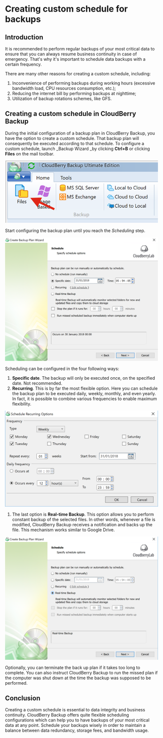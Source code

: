 # Creating custom schedule for backups

## Introduction

It is recommended to perform regular backups of your most critical data to ensure that you can always resume business continuity in case of emergency. That's why it's important to schedule data backups with a certain frequency.

There are many other reasons for creating a custom schedule, including:

1. Inconvenience of performing backups during working hours \(excessive bandwidth load, CPU resources consumption, etc.\);
2. Reducing the internet bill by performing backups at nighttime;
3. Utilization of backup rotations schemes, like GFS. 

## Creating a custom schedule in CloudBerry Backup

During the initial configuration of a backup plan in CloudBerry Backup, you have the option to create a custom schedule. That backup plan will consequently be executed according to that schedule. To configure a custom schedule, launch \_Backup Wizard \_by clicking **Ctrl+B** or clicking **Files** on the mail toolbar.

![](../../.gitbook/assets/screen-shot-2018-01-30-at-18.10.03.png)

Start configuring the backup plan until you reach the _Scheduling_ step.

![](../../.gitbook/assets/screen-shot-2018-01-30-at-18.15.37.png)

Scheduling can be configured in the four following ways:

1. **Specific date**. The backup will only be executed once, on the specified date. Not recommended.
2. **Recurring**. This is by far the most flexible option. Here you can schedule the backup plan to be executed daily, weekly, monthly, and even yearly. In fact, it is  possible to combine various frequencies to enable maximum flexibility.

![](../../.gitbook/assets/screen-shot-2018-01-30-at-18.25.37.png)

1. The last option is **Real-time Backup**. This option allows you to perform constant backup of the selected files. In other words, whenever a file is modified, CloudBerry Backup receives a notification and backs up the file. This mechanism works similar to Google Drive.  

![](../../.gitbook/assets/screen-shot-2018-01-30-at-18.31.13.png)

Optionally, you can terminate the back up plan if it takes too long to complete. You can also instruct CloudBerry Backup to run the missed plan if the computer was shut down at the time the backup was supposed to be performed.

## Conclusion

Creating a custom schedule is essential to data integrity and business continuity. CloudBerry Backup offers  quite flexible scheduling configurations which can help you to have backups of your most critical data at any point. Schedule your backups wisely in order to maintain a balance between data redundancy, storage fees, and bandwidth usage.

